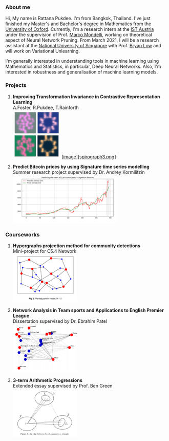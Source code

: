 ### About me
Hi, My name is Rattana Pukdee. I'm from Bangkok, Thailand. I've just finished my Master's and Bachelor's degree in Mathematics from the [University of Oxford](https://www.maths.ox.ac.uk/). Currently, I'm a research intern at the [IST Austria](https://ist.ac.at/en/home/) under the supervision of Prof. [Marco Mondelli](https://ist.ac.at/en/research/mondelli-group/), working on theoretical aspect of Neural Network Pruning. From March 2021, I will be a research assistant at the [National University of Singapore](https://www.comp.nus.edu.sg/) with Prof. [Bryan Low](https://www.comp.nus.edu.sg/~lowkh/research.html) and will work on Variational Unlearning. <br>

I'm generally interested in understanding tools in machine learning using Mathematics and Statistics, in particular, Deep Neural Networks. Also, I'm interested in robustness and generalisation of machine learning models. <br>

### Projects
1. **Improving Transformation Invariance in Contrastive Representation Learning**<br>
A.Foster, R.Pukdee, T.Rainforth <br>
[<img src=spirograph3.png  height="150">](https://arxiv.org/abs/2010.09515)
[[image][spirograph3.png]](https://arxiv.org/abs/2010.09515)

2. **Predict Bitcoin prices by using Signature time series modelling** <br>
Summer research project supervised by Dr. Andrey Kormilitzin <br>
[<img src=bitcoin.png  height="150">](https://towardsdatascience.com/predict-bitcoin-prices-by-using-signature-time-series-modelling-cf3100a882cc)

### Courseworks
1. **Hypergraphs projection method for community detections** <br>
Mini-project for C5.4 Network <br>
[<img src=hypergraph.png  height="150">](https://drive.google.com/file/d/14jZxz5apsUdgUVnUUhe-jhq7F5sN7si7/view?usp=sharing)

2. **Network Analysis in Team sports and Applications to English Premier League** <br>
Dissertation supervised by Dr. Ebrahim Patel <br>
[<img src=dissertation.png  height="150">](https://drive.google.com/file/d/1LbiR_B0IlAIRU025P9r9BFtVkzQ31Qoj/view?usp=sharing)

3. **3-term Arithmetic Progressions**<br>
Extended essay supervised by Prof. Ben Green <br>
[<img src=3term_arithmetic.png  height="150">](https://drive.google.com/file/d/19O119to6cChwI_R7LQNqqyAlIDQfOxP7/view?usp=sharing)



